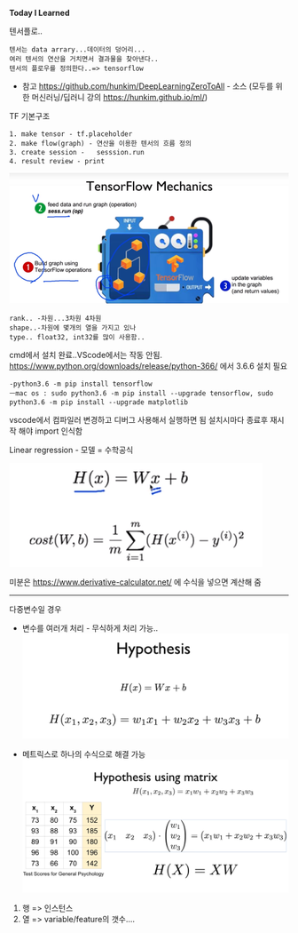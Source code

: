 
**Today I Learned**

텐서플로..

    텐서는 data arrary...데이터의 덩어리...
    여러 텐서의 연산을 거치면서 결과물을 찾아낸다..
    텐서의 플로우를 정의한다..=> tensorflow

* 참고
https://github.com/hunkim/DeepLearningZeroToAll - 소스 
(모두를 위한 머신러닝/딥러니 강의 https://hunkim.github.io/ml/)

TF 기본구조

    1. make tensor - tf.placeholder
    2. make flow(graph) - 연산을 이용한 텐서의 흐름 정의
    3. create session -   sesssion.run
    4. result review - print

![](./IMG/01_base.PNG)
      
    rank.. -차원...3차원 4차원
    shape..-차원에 몇개의 열을 가지고 있나
    type.. float32, int32를 많이 사용함.. 

cmd에서 설치 완료..VScode에서는 작동 안됨.
https://www.python.org/downloads/release/python-366/ 에서 3.6.6 설치 필요

    -python3.6 -m pip install tensorflow
    ㅡmac os : sudo python3.6 -m pip install --upgrade tensorflow, sudo python3.6 -m pip install --upgrade matplotlib

vscode에서 컴파일러 변경하고 디버그 사용해서 실행하면 됨
설치시마다 종료후 재시작 해야 import 인식함 


Linear regression - 모델 = 수학공식

![](./IMG/02_linear_regression_cost.PNG)

미분은 https://www.derivative-calculator.net/ 에 수식을 넣으면 계산해 줌

---
다중변수일 경우 
- 변수를 여러개 처리 - 무식하게 처리 가능..
![](./IMG/03_multi_vars.jpg)
 
- 메트릭스로 하나의 수식으로 해결 가능 
![](./IMG/04_matrix.jpg)


1. 행 => 인스턴스 
2. 열 => variable/feature의 갯수....